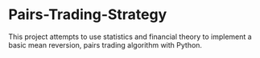 # Pairs-Trading-Strategy 
This project attempts to use statistics and financial theory to implement a basic mean reversion, pairs trading algorithm with Python.


